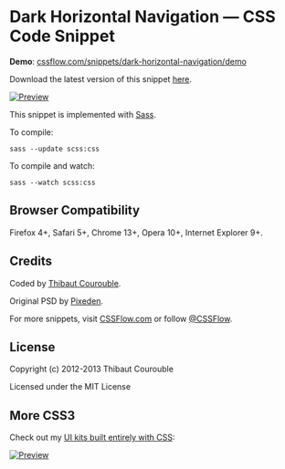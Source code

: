 # Dark Horizontal Navigation — CSS Code Snippet

**Demo**: [cssflow.com/snippets/dark-horizontal-navigation/demo](http://www.cssflow.com/snippets/dark-horizontal-navigation/demo)

Download the latest version of this snippet [here](http://www.cssflow.com/snippets/dark-horizontal-navigation.zip).

[![Preview](http://cdn.cssflow.com/snippets/dark-horizontal-navigation/preview-580.png)](http://www.cssflow.com/snippets/dark-horizontal-navigation)

This snippet is implemented with [Sass](https://github.com/nex3/sass).

To compile:

`sass --update scss:css`

To compile and watch:

`sass --watch scss:css`

## Browser Compatibility

Firefox 4+, Safari 5+, Chrome 13+, Opera 10+, Internet Explorer 9+.

## Credits

Coded by [Thibaut Courouble](http://thibaut.me).

Original PSD by [Pixeden](http://www.pixeden.com/psd-web-elements/light-and-dark-psd-web-menu).

For more snippets, visit [CSSFlow.com](http://www.cssflow.com) or follow [@CSSFlow](https://twitter.com/CSSFlow).

## License

Copyright (c) 2012-2013 Thibaut Courouble

Licensed under the MIT License

## More CSS3

Check out my [UI kits built entirely with CSS](http://www.cssflow.com/ui-kits):

[![Preview](http://cdn.cssflow.com/kits/all_kits_preview_850.png)](http://www.cssflow.com/ui-kits)

